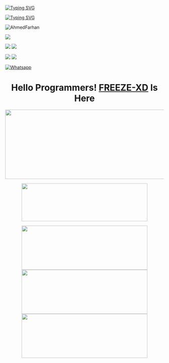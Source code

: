 [![Typing SVG](https://readme-typing-svg.herokuapp.com?color=%23FF0000&lines=WELCOME+TO+MY+GITHUB+IAM+FREEZE-272)](https://git.io/typing-svg)

[![Typing SVG](https://readme-typing-svg.herokuapp.com?color=%23AF00FF&lines=Student+of+11th,+12th+Class)](https://git.io/typing-svg)


![AhmedFarhan](https://komarev.com/ghpvc/?username=FREEZE-272&color=blue)

<a href="https://github.com/AHMED-143"><img src="https://img.shields.io/github/followers/FREEZE-272?label=followers&style=social"/></a>

[![](https://img.shields.io/badge/Facebook-blue?logo=Facebook&logoColor=blue&labelColor=white)](https://www.facebook.com/FarHan.YouR.FatHer.OkH.bbY)
[![](https://img.shields.io/badge/Facebook-blue?logo=Facebook&logoColor=blue&labelColor=white)](https://www.facebook.com/itz.Meh.Your.Dad)

[![](https://img.shields.io/badge/Messenger-red?logo=Messenger&logoColor=red&labelColor=black)](https://m.me/FarHan.YouR.FatHer.OkH.bbY)
[![](https://img.shields.io/badge/Messenger-red?logo=Messenger&logoColor=red&labelColor=black)](https://m.me/itz.Meh.Your.Dad)

[![Whatsapp](https://img.shields.io/badge/Whatsapp-FREEZE.XD-deepgreen?style=flat-square&logo=whatsapp)](https://wa.me/+8801843961233)

</p>
<h1 align="center">
  <b>Hello Programmers!<b> <a href="https://facebook.com/groups/224531970647969/" target="blank">FREEZE-XD</a> Is Here
</h1>
<p align="center">
  <img width="600" height="220" src="https://github-readme-stats.vercel.app/api?username=FREEZE-272&show_icons=true&theme=chartreuse-dark&locale=id">
</p>
<p align="center">
  <img width="400" height="120" src="https://github-readme-stats.vercel.app/api/top-langs/?username=FREEZE-272&layout=compact&theme=chartreuse-dark">
</p>
<p align="center">
<a href="https://github.com/FREEZE-272/FREEZE"><img width="400" height="140" src="https://github-readme-stats.vercel.app/api/pin/?username=FREEZE-272&repo=FREEZE&theme=chartreuse-dark"></a>
<a href="https://github.com/FREEZE-272/COMPILE"><img width="400" height="140" src="https://github-readme-stats.vercel.app/api/pin/?username=FREEZE-272&repo=COMPILE&theme=chartreuse-dark"></a>
<a href="https://github.com/FREEZE-272/OPEN SOURCE"><img width="400" 
height="140" src="https://github-readme-stats.vercel.app/api/pin/?username=FREEZE-272&repo=OPEN SOURCE&theme=chartreuse-dark"></a>
<a
